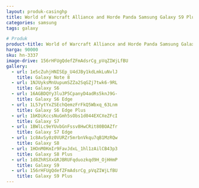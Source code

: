```yaml
---
layout: produk-casinghp
title: World of Warcraft Alliance and Horde Panda Samsung Galaxy S9 Plus Case
categories: samsung
tags: galaxy

# Produk
product-title: World of Warcraft Alliance and Horde Panda Samsung Galaxy S9 Plus Case
harga: 90000
sku: hn-3337
image-drive: 156rHFUgQdefZFmAdsrCg_pVqZIWjLfBU
gallery:
  - url: 1e5cZuhjHNISEp_U4dJBy1kdLmkLuNvlJ
    title: Galaxy Note 8
  - url: 1NJUyksMnUupumSZZa2SqGZj7twk6-9RL
    title: Galaxy S6
  - url: 16AGBDQYy3lu3P5CpanyD4adRs5knJ9G-
    title: Galaxy S6 Edge
  - url: 1L57ytYxZSEchQemzFrFkQ5Wbxq_63Lnm
    title: Galaxy S6 Edge Plus
  - url: 1bKDiKccsNuGmh5sObs1d044EXCXeZFcI
    title: Galaxy S7
  - url: 1BWlLc9eYUvbGnFssv8HwCRit80BOAZfr
    title: Galaxy S7 Edge
  - url: 1c8AvSy0z0VURZr5mrbnVkqu7qB1MzRQw
    title: Galaxy S8
  - url: 1HOnM0KmIr9FavJdxL_1hl1zAilCB43p3
    title: Galaxy S8 Plus
  - url: 1d8ZhRSXxGRJBRUFqduozkqd9H_OjHHmP
    title: Galaxy S9
  - url: 156rHFUgQdefZFmAdsrCg_pVqZIWjLfBU
    title: Galaxy S9 Plus
---
```

